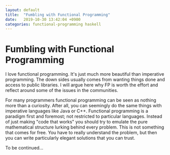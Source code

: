 ```yaml
---
layout: default
title:  "Fumbling with Functional Programming"
date:   2019-10-30 13:42:04 +0900
categories: functional-programming haskell
---
```


# Fumbling with Functional Programming

I love functional programming. It's just much more beautiful than imperative programming.
The down sides usually comes from wanting things done and access to public libraries.
I will argue here why FP is worth the effort and reflect around some of the issues in the communities.

For many programmers functional programming can be seen as nothing more than a curiosity.
After all, you can seemingly do the same things with imperative languages like Java or C++.
Functional programming is a paradigm first and foremost; not restricted to particular languages.
Instead of just making "code that works" you should try to emulate the pure mathematical structure
lurking behind every problem. This is not something that comes for free. You have to really understand the problem, but then you can write particularly elegant solutions that you can trust.

To be continued...
